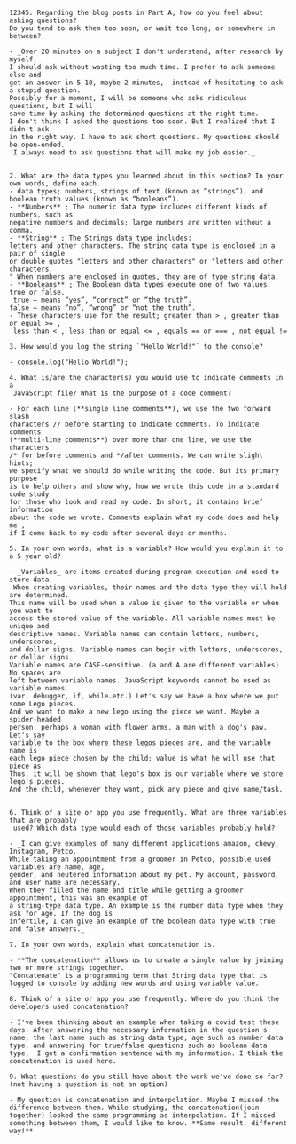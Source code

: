 
    12345. Regarding the blog posts in Part A, how do you feel about asking questions?
    Do you tend to ask them too soon, or wait too long, or somewhere in between?

    - _Over 20 minutes on a subject I don't understand, after research by myself,  
    I should ask without wasting too much time. I prefer to ask someone else and
    get an answer in 5-10, maybe 2 minutes,  instead of hesitating to ask a stupid question.
    Possibly for a moment, I will be someone who asks ridiculous questions, but I will
    save time by asking the determined questions at the right time.
    I don't think I asked the questions too soon. But I realized that I didn't ask
    in the right way. I have to ask short questions. My questions should be open-ended.
     I always need to ask questions that will make my job easier._


    2. What are the data types you learned about in this section? In your own words, define each.
    - data types; numbers, strings of text (known as “strings”), and boolean truth values (known as “booleans”).
    - **Numbers** ; The numeric data type includes different kinds of numbers, such as
    negative numbers and decimals; large numbers are written without a comma.
    - **String** ; The Strings data type includes:
    letters and other characters. The string data type is enclosed in a pair of single
    or double quotes "letters and other characters" or "letters and other characters.
    " When numbers are enclosed in quotes, they are of type string data.
    - **Booleans** ; The Boolean data types execute one of two values: true or false.
     true – means “yes”, “correct” or “the truth”.
    false – means “no”, “wrong” or “not the truth”.
    - These characters use for the result; greater than > , greater than or equal >= ,
     less than < , less than or equal <= , equals == or === , not equal !=

    3. How would you log the string `"Hello World!"` to the console?

    - console.log("Hello World!");

    4. What is/are the character(s) you would use to indicate comments in a
     JavaScript file? What is the purpose of a code comment?

    - For each line (**single line comments**), we use the two forward slash
    characters // before starting to indicate comments. To indicate comments
    (**multi-line comments**) over more than one line, we use the characters
    /* for before comments and */after comments. We can write slight hints;
    we specify what we should do while writing the code. But its primary purpose
    is to help others and show why, how we wrote this code in a standard code study
    for those who look and read my code. In short, it contains brief information
    about the code we wrote. Comments explain what my code does and help me ,
    if I come back to my code after several days or months.

    5. In your own words, what is a variable? How would you explain it to a 5 year old?

    - _Variables_ are items created during program execution and used to store data.
     When creating variables, their names and the data type they will hold are determined.
    This name will be used when a value is given to the variable or when you want to
    access the stored value of the variable. All variable names must be unique and
    descriptive names. Variable names can contain letters, numbers, underscores,
    and dollar signs. Variable names can begin with letters, underscores, or dollar signs.
    Variable names are CASE-sensitive. (a and A are different variables) No spaces are
    left between variable names. JavaScript keywords cannot be used as variable names.
    (var, debugger, if, while…etc.) Let's say we have a box where we put some Lego pieces.
    And we want to make a new lego using the piece we want. Maybe a spider-headed
    person, perhaps a woman with flower arms, a man with a dog's paw. Let's say
    variable to the box where these legos pieces are, and the variable name is
    each lego piece chosen by the child; value is what he will use that piece as.
    Thus, it will be shown that lego's box is our variable where we store lego's pieces.
    And the child, whenever they want, pick any piece and give name/task.


    6. Think of a site or app you use frequently. What are three variables that are probably
     used? Which data type would each of those variables probably hold?

    - _I can give examples of many different applications amazon, chewy, Instagram, Petco.
    While taking an appointment from a groomer in Petco, possible used variables are name, age,
    gender, and neutered information about my pet. My account, password, and user name are necessary.
    When they filled the name and title while getting a groomer appointment, this was an example of
    a string-type data type. An example is the number data type when they ask for age. If the dog is
    infertile, I can give an example of the boolean data type with true and false answers._

    7. In your own words, explain what concatenation is.

    - **The concatenation** allows us to create a single value by joining two or more strings together.
    "Concatenate" is a programming term that String data type that is logged to console by adding new words and using variable value.

    8. Think of a site or app you use frequently. Where do you think the developers used concatenation?

    - I've been thinking about an example when taking a covid test these days. After answering the necessary information in the question's name, the last name such as string data type, age such as number data type, and answering for true/false questions such as boolean data type,  I get a confirmation sentence with my information. I think the concatenation is used here.

    9. What questions do you still have about the work we've done so far? (not having a question is not an option)

    - My question is concatenation and interpolation. Maybe I missed the difference between them. While studying, the concatenation(join together) looked the same programming as interpolation. If I missed something between them, I would like to know. **Same result, different way!**
